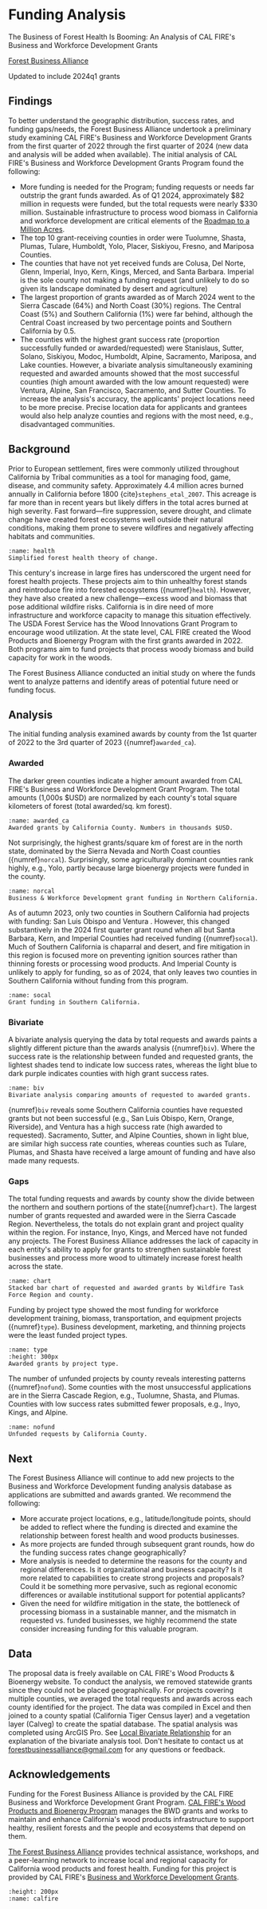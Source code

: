 # Funding Analysis

The Business of Forest Health Is Booming: An Analysis of CAL FIRE's Business and Workforce Development Grants

[Forest Business Alliance](https://www.forestbusinessalliance.org/)

Updated to include 2024q1 grants

## Findings
To better understand the geographic distribution, success rates, and funding gaps/needs, the Forest Business Alliance undertook a preliminary study examining CAL FIRE's Business and Workforce Development Grants from the first quarter of 2022 through the first quarter of 2024 (new data and analysis will be added when available). The initial analysis of CAL FIRE's Business and Workforce Development Grants Program found the following:

- More funding is needed for the Program; funding requests or needs far outstrip the grant funds awarded. As of Q1 2024, approximately \$82 million in requests were funded, but the total requests were nearly \$330 million. Sustainable infrastructure to process wood biomass in California and workforce development are critical elements of the <a href="https://wildfiretaskforce.org/wp-content/uploads/2022/04/roadmap-to-million-acres_2022.pdf" target="_blank">Roadmap to a Million Acres</a>.
- The top 10 grant-receiving counties in order were Tuolumne, Shasta, Plumas, Tulare, Humboldt, Yolo, Placer, Siskiyou, Fresno, and Mariposa Counties. 
- The counties that have not yet received funds are Colusa, Del Norte, Glenn, Imperial, Inyo, Kern, Kings, Merced, and Santa Barbara. Imperial is the sole county not making a funding request (and unlikely to do so given its landscape dominated by desert and agriculture)
- The largest proportion of grants awarded as of March 2024 went to the Sierra Cascade (64%) and North Coast (30%) regions. The Central Coast (5%) and Southern California (1%) were far behind, although the Central Coast increased by two percentage points and Southern California by 0.5.
- The counties with the highest grant success rate (proportion successfully funded or awarded/requested) were Stanislaus, Sutter, Solano, Siskiyou, Modoc, Humboldt, Alpine, Sacramento, Mariposa, and Lake counties. However, a bivariate analysis simultaneously examining requested and awarded amounts showed that the most successful counties (high amount awarded with the low amount requested) were Ventura, Alpine, San Francisco, Sacramento, and Sutter Counties.
To increase the analysis's accuracy, the applicants' project locations need to be more precise. Precise location data for applicants and grantees would also help analyze counties and regions with the most need, e.g., disadvantaged communities.

## Background
Prior to European settlement, fires were commonly utilized throughout California by Tribal communities as a tool for managing food, game, disease, and community safety. Approximately 4.4 million acres burned annually in California before 1800 {cite}`stephens_etal_2007`. This acreage is far more than in recent years but likely differs in the total acres burned at high severity. Fast forward—fire suppression, severe drought, and climate change have created forest ecosystems well outside their natural conditions, making them prone to severe wildfires and negatively affecting habitats and communities.

```{figure} /figures/health.png
:name: health
Simplified forest health theory of change. 
```

This century's increase in large fires has underscored the urgent need for forest health projects. These projects aim to thin unhealthy forest stands and reintroduce fire into forested ecosystems ({numref}`health`). However, they have also created a new challenge—excess wood and biomass that pose additional wildfire risks. California is in dire need of more infrastructure and workforce capacity to manage this situation effectively. The USDA Forest Service has the Wood Innovations Grant Program to encourage wood utilization. At the state level, CAL FIRE created the Wood Products and Bioenergy Program with the first grants awarded in 2022. Both programs aim to fund projects that process woody biomass and build capacity for work in the woods.

The Forest Business Alliance conducted an initial study on where the funds went to analyze patterns and identify areas of potential future need or funding focus.

## Analysis
The initial funding analysis examined awards by county from the 1st quarter of 2022 to the 3rd quarter of 2023 ({numref}`awarded_ca`).

### Awarded
The darker green counties indicate a higher amount awarded from CAL FIRE's Business and Workforce Development Grant Program. The total amounts (1,000s $USD) are normalized by each county's total square kilometers of forest (total awarded/sq. km forest).

```{figure} /figures/awarded_ca.png
:name: awarded_ca
Awarded grants by California County. Numbers in thousands $USD. 
```

Not surprisingly, the highest grants/square km of forest are in the north state, dominated by the Sierra Nevada and North Coast counties ({numref}`norcal`). Surprisingly, some agriculturally dominant counties rank highly, e.g., Yolo, partly because large bioenergy projects were funded in the county.

```{figure} /figures/norcal.png
:name: norcal
Business & Workforce Development grant funding in Northern California.
```

As of autumn 2023, only two counties in Southern California had projects with funding: San Luis Obispo and Ventura . However, this changed substantively in the 2024 first quarter grant round when all but Santa Barbara, Kern, and Imperial Counties had received funding ({numref}`socal`).  Much of Southern California is chaparral and desert, and fire mitigation in this region is focused more on preventing ignition sources rather than thinning forests or processing wood products. And Imperial County is unlikely to apply for funding, so as of 2024, that only leaves two counties in Southern California without funding from this program.

```{figure} /figures/socal.png
:name: socal
Grant funding in Southern California.
```

### Bivariate
A bivariate analysis querying the data by total requests and awards paints a slightly different picture than the awards analysis ({numref}`biv`). Where the success rate is the relationship between funded and requested grants, the lightest shades tend to indicate low success rates, whereas the light blue to dark purple indicates counties with high grant success rates.

```{figure} /figures/biv.png
:name: biv
Bivariate analysis comparing amounts of requested to awarded grants.
```
{numref}`biv` reveals some Southern California counties have requested grants but not been successful (e.g., San Luis Obispo, Kern, Orange, Riverside), and Ventura has a high success rate (high awarded to requested). Sacramento, Sutter, and Alpine Counties, shown in light blue, are similar high success rate counties, whereas counties such as Tulare, Plumas, and Shasta have received a large amount of funding and have also made many requests.

### Gaps
The total funding requests and awards by county show the divide between the northern and southern portions of the state({numref}`chart`). The largest number of grants requested and awarded were in the Sierra Cascade Region. Nevertheless, the totals do not explain grant and project quality within the region. For instance, Inyo, Kings, and Merced have not funded any projects. The Forest Business Alliance addresses the lack of capacity in each entity's ability to apply for grants to strengthen sustainable forest businesses and process more wood to ultimately increase forest health across the state.

```{figure} /figures/chart.png
:name: chart
Stacked bar chart of requested and awarded grants by Wildfire Task Force Region and county.
```

Funding by project type showed the most funding for workforce development training, biomass, transportation, and equipment projects ({numref}`type`). Business development, marketing, and thinning projects were the least funded project types.

```{figure} /figures/type.png
:name: type
:height: 300px
Awarded grants by project type.
```

The number of unfunded projects by county reveals interesting patterns ({numref}`nofund`). Some counties with the most unsuccessful applications are in the Sierra Cascade Region, e.g., Tuolumne, Shasta, and Plumas. Counties with low success rates submitted fewer proposals, e.g., Inyo, Kings, and Alpine.

```{figure} /figures/nofund.png
:name: nofund
Unfunded requests by California County.
```

## Next
The Forest Business Alliance will continue to add new projects to the Business and Workforce Development funding analysis database as applications are submitted and awards granted. We recommend the following:

- More accurate project locations, e.g., latitude/longitude points, should be added to reflect where the funding is directed and examine the relationship between forest health and wood products businesses.
- As more projects are funded through subsequent grant rounds, how do the funding success rates change geographically?
- More analysis is needed to determine the reasons for the county and regional differences. Is it organizational and business capacity? Is it more related to capabilities to create strong projects and proposals? Could it be something more pervasive, such as regional economic differences or available institutional support for potential applicants?
- Given the need for wildfire mitigation in the state, the bottleneck of processing biomass in a sustainable manner, and the mismatch in requested vs. funded businesses, we highly recommend the state consider increasing funding for this valuable program.

## Data
The proposal data is freely available on CAL FIRE's Wood Products & Bioenergy website. To conduct the analysis, we removed statewide grants since they could not be placed geographically. For projects covering multiple counties, we averaged the total requests and awards across each county identified for the project. The data was compiled in Excel and then joined to a county spatial (California Tiger Census layer) and a vegetation layer (Calveg) to create the spatial database. The spatial analysis was completed using ArcGIS Pro. See [Local Bivariate Relationship](https://pro.arcgis.com/en/pro-app/latest/tool-reference/spatial-statistics/learnmore-localbivariaterelationships.htm) for an explanation of the bivariate analysis tool. Don't hesitate to contact us at forestbusinessalliance@gmail.com for any questions or feedback.

## Acknowledgements
Funding for the Forest Business Alliance is provided by the CAL FIRE Business and Workforce Development Grant Program. [CAL FIRE's Wood Products and Bioenergy Program](https://www.fire.ca.gov/what-we-do/natural-resource-management/climate-and-energy-program/wood-products-and-bioenergy) manages the BWD grants and works to maintain and enhance California's wood products infrastructure to support healthy, resilient forests and the people and ecosystems that depend on them.

[The Forest Business Alliance](https://www.forestbusinessalliance.org) provides technical assistance, workshops, and a peer-learning network to increase local and regional capacity for California wood products and forest health. Funding for this project is provided by CAL FIRE's [Business and Workforce Development Grants](https://www.youtube.com/watch?v=ycVSe4K3EZQ).

```{image} /calfire.png
:height: 200px
:name: calfire
```